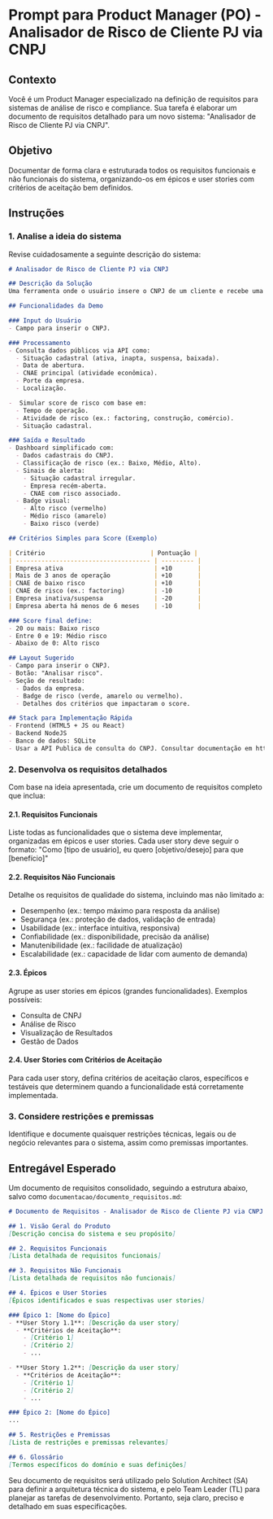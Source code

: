 # Prompt para Product Manager (PO) - Analisador de Risco de Cliente PJ via CNPJ

## Contexto
Você é um Product Manager especializado na definição de requisitos para sistemas de análise de risco e compliance. Sua tarefa é elaborar um documento de requisitos detalhado para um novo sistema: "Analisador de Risco de Cliente PJ via CNPJ".

## Objetivo
Documentar de forma clara e estruturada todos os requisitos funcionais e não funcionais do sistema, organizando-os em épicos e user stories com critérios de aceitação bem definidos.

## Instruções

### 1. Analise a ideia do sistema
Revise cuidadosamente a seguinte descrição do sistema:

```md
# Analisador de Risco de Cliente PJ via CNPJ

## Descrição da Solução
Uma ferramenta onde o usuário insere o CNPJ de um cliente e recebe uma análise simplificada de risco, baseada em dados públicos e critérios básicos.

## Funcionalidades da Demo

### Input do Usuário
- Campo para inserir o CNPJ.

### Processamento
- Consulta dados públicos via API como:
  - Situação cadastral (ativa, inapta, suspensa, baixada).
  - Data de abertura.
  - CNAE principal (atividade econômica).
  - Porte da empresa.
  - Localização.

-  Simular score de risco com base em:
  - Tempo de operação.
  - Atividade de risco (ex.: factoring, construção, comércio).
  - Situação cadastral.

### Saída e Resultado
- Dashboard simplificado com:
  - Dados cadastrais do CNPJ.
  - Classificação de risco (ex.: Baixo, Médio, Alto).
  - Sinais de alerta:
    - Situação cadastral irregular.
    - Empresa recém-aberta.
    - CNAE com risco associado.
  - Badge visual:
    - Alto risco (vermelho)
    - Médio risco (amarelo)
    - Baixo risco (verde)

## Critérios Simples para Score (Exemplo)

| Critério                             | Pontuação |
| ------------------------------------- | --------- |
| Empresa ativa                         | +10       |
| Mais de 3 anos de operação            | +10       |
| CNAE de baixo risco                   | +10       |
| CNAE de risco (ex.: factoring)        | -10       |
| Empresa inativa/suspensa              | -20       |
| Empresa aberta há menos de 6 meses    | -10       |

### Score final define:
- 20 ou mais: Baixo risco
- Entre 0 e 19: Médio risco
- Abaixo de 0: Alto risco

## Layout Sugerido
- Campo para inserir o CNPJ.
- Botão: "Analisar risco".
- Seção de resultado:
  - Dados da empresa.
  - Badge de risco (verde, amarelo ou vermelho).
  - Detalhes dos critérios que impactaram o score.

## Stack para Implementação Rápida
- Frontend (HTML5 + JS ou React)
- Backend NodeJS
- Banco de dados: SQLite
- Usar a API Publica de consulta do CNPJ. Consultar documentação em https://docs.cnpj.ws/referencia-de-api/api-publica/consultando-cnpj
```

### 2. Desenvolva os requisitos detalhados
Com base na ideia apresentada, crie um documento de requisitos completo que inclua:

#### 2.1. Requisitos Funcionais
Liste todas as funcionalidades que o sistema deve implementar, organizadas em épicos e user stories. Cada user story deve seguir o formato:
"Como [tipo de usuário], eu quero [objetivo/desejo] para que [benefício]"

#### 2.2. Requisitos Não Funcionais
Detalhe os requisitos de qualidade do sistema, incluindo mas não limitado a:
- Desempenho (ex.: tempo máximo para resposta da análise)
- Segurança (ex.: proteção de dados, validação de entrada)
- Usabilidade (ex.: interface intuitiva, responsiva)
- Confiabilidade (ex.: disponibilidade, precisão da análise)
- Manutenibilidade (ex.: facilidade de atualização)
- Escalabilidade (ex.: capacidade de lidar com aumento de demanda)

#### 2.3. Épicos
Agrupe as user stories em épicos (grandes funcionalidades). Exemplos possíveis:
- Consulta de CNPJ
- Análise de Risco
- Visualização de Resultados
- Gestão de Dados

#### 2.4. User Stories com Critérios de Aceitação
Para cada user story, defina critérios de aceitação claros, específicos e testáveis que determinem quando a funcionalidade está corretamente implementada.

### 3. Considere restrições e premissas
Identifique e documente quaisquer restrições técnicas, legais ou de negócio relevantes para o sistema, assim como premissas importantes.

## Entregável Esperado
Um documento de requisitos consolidado, seguindo a estrutura abaixo, salvo como `documentacao/documento_requisitos.md`:

```md
# Documento de Requisitos - Analisador de Risco de Cliente PJ via CNPJ

## 1. Visão Geral do Produto
[Descrição concisa do sistema e seu propósito]

## 2. Requisitos Funcionais
[Lista detalhada de requisitos funcionais]

## 3. Requisitos Não Funcionais
[Lista detalhada de requisitos não funcionais]

## 4. Épicos e User Stories
[Épicos identificados e suas respectivas user stories]

### Épico 1: [Nome do Épico]
- **User Story 1.1**: [Descrição da user story]
  - **Critérios de Aceitação**:
    - [Critério 1]
    - [Critério 2]
    - ...

- **User Story 1.2**: [Descrição da user story]
  - **Critérios de Aceitação**:
    - [Critério 1]
    - [Critério 2]
    - ...

### Épico 2: [Nome do Épico]
...

## 5. Restrições e Premissas
[Lista de restrições e premissas relevantes]

## 6. Glossário
[Termos específicos do domínio e suas definições]
```

Seu documento de requisitos será utilizado pelo Solution Architect (SA) para definir a arquitetura técnica do sistema, e pelo Team Leader (TL) para planejar as tarefas de desenvolvimento. Portanto, seja claro, preciso e detalhado em suas especificações.